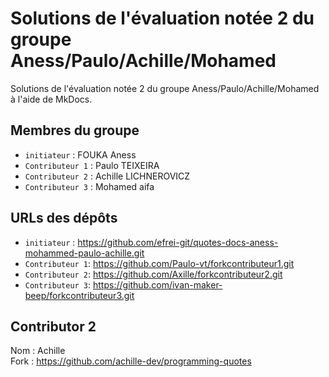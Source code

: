 # Solutions de l'évaluation notée 2 du groupe Aness/Paulo/Achille/Mohamed

Solutions de l'évaluation notée 2 du groupe Aness/Paulo/Achille/Mohamed à l'aide de MkDocs.

## Membres du groupe

- `initiateur` : FOUKA Aness
- `Contributeur 1` : Paulo TEIXEIRA
- `Contributeur 2` : Achille LICHNEROVICZ
- `Contributeur 3` : Mohamed aifa

## URLs des dépôts

- `initiateur` : https://github.com/efrei-git/quotes-docs-aness-mohammed-paulo-achille.git
- `Contributeur 1`: https://github.com/Paulo-vt/forkcontributeur1.git
- `Contributeur 2`: https://github.com/Axille/forkcontributeur2.git
- `Contributeur 3`: https://github.com/ivan-maker-beep/forkcontributeur3.git


## Contributor 2

Nom : Achille  
Fork : https://github.com/achille-dev/programming-quotes